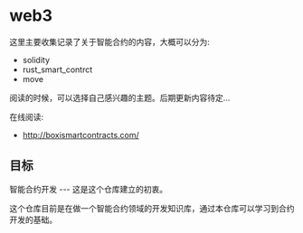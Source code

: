 # web3

这里主要收集记录了关于智能合约的内容，大概可以分为:
- solidity
- rust_smart_contrct
- move

阅读的时候，可以选择自己感兴趣的主题。后期更新内容待定...

在线阅读:
- http://boxismartcontracts.com/

## 目标

智能合约开发 --- 这是这个仓库建立的初衷。 

这个仓库目前是在做一个智能合约领域的开发知识库，通过本仓库可以学习到合约开发的基础。